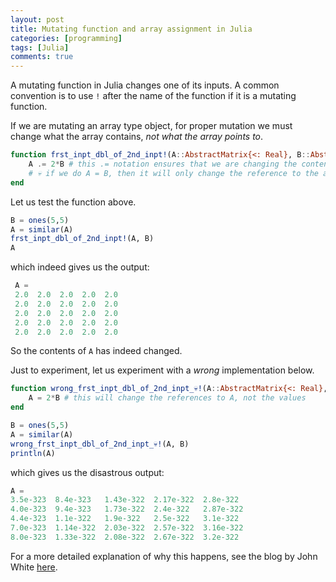 ```yaml
---
layout: post
title: Mutating function and array assignment in Julia
categories: [programming]
tags: [Julia]
comments: true
---
```


A mutating function in Julia changes one of its inputs. A common convention is to use `!` after the name of the function if it is a mutating function. <!-- more -->

If we are mutating an array type object, for proper mutation we must change what the array contains, *not what the array points to*.

```julia
function frst_inpt_dbl_of_2nd_inpt!(A::AbstractMatrix{<: Real}, B::AbstractMatrix{<: Real})
    A .= 2*B # this .= notation ensures that we are changing the content of A
    # 💀 if we do A = B, then it will only change the reference to the array A
end
```
Let us test the function above.

```julia
B = ones(5,5)
A = similar(A)
frst_inpt_dbl_of_2nd_inpt!(A, B)
A
```
which indeed gives us the output:
```julia
 A =
 2.0  2.0  2.0  2.0  2.0
 2.0  2.0  2.0  2.0  2.0
 2.0  2.0  2.0  2.0  2.0
 2.0  2.0  2.0  2.0  2.0
 2.0  2.0  2.0  2.0  2.0
```
So the contents of `A` has indeed changed.

Just to experiment, let us experiment with a *wrong* implementation below.

```julia
function wrong_frst_inpt_dbl_of_2nd_inpt_💀!(A::AbstractMatrix{<: Real}, B::AbstractMatrix{<: Real})
    A = 2*B # this will change the references to A, not the values
end
```

```julia
B = ones(5,5)
A = similar(A)
wrong_frst_inpt_dbl_of_2nd_inpt_💀!(A, B)
println(A)
```

which gives us the disastrous output:
```julia
A =
3.5e-323  8.4e-323   1.43e-322  2.17e-322  2.8e-322
4.0e-323  9.4e-323   1.73e-322  2.4e-322   2.87e-322
4.4e-323  1.1e-322   1.9e-322   2.5e-322   3.1e-322
7.0e-323  1.14e-322  2.03e-322  2.57e-322  3.16e-322
8.0e-323  1.33e-322  2.08e-322  2.67e-322  3.2e-322
```

For a more detailed explanation of why this happens, see the blog by John White [here](http://www.johnmyleswhite.com/notebook/2014/09/06/values-vs-bindings-the-map-is-not-the-territory/).
